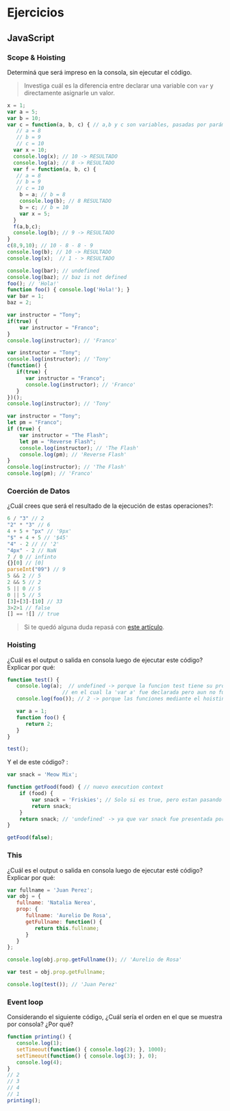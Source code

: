 
# Ejercicios

## JavaScript

### Scope & Hoisting

Determiná que será impreso en la consola, sin ejecutar el código.

> Investiga cuál es la diferencia entre declarar una variable con `var` y directamente asignarle un valor.

```javascript
x = 1;
var a = 5;
var b = 10;
var c = function(a, b, c) { // a,b y c son variables, pasadas por parámetro
   // a = 8 
   // b = 9
   // c = 10
  var x = 10;
  console.log(x); // 10 -> RESULTADO
  console.log(a); // 8 -> RESULTADO
  var f = function(a, b, c) {
   // a = 8 
   // b = 9
   // c = 10
    b = a; // b = 8
    console.log(b); // 8 RESULTADO
    b = c; // b = 10
    var x = 5;
  }
  f(a,b,c);
  console.log(b); // 9 -> RESULTADO
}
c(8,9,10); // 10 - 8 - 8 - 9
console.log(b); // 10 -> RESULTADO
console.log(x);  // 1 - > RESULTADO
```

```javascript
console.log(bar); // undefined
console.log(baz); // baz is not defined
foo(); // 'Hola!'
function foo() { console.log('Hola!'); }
var bar = 1;
baz = 2;
```

```javascript
var instructor = "Tony";
if(true) {
    var instructor = "Franco";
}
console.log(instructor); // 'Franco'
```

```javascript
var instructor = "Tony";
console.log(instructor); // 'Tony'
(function() {
   if(true) {
      var instructor = "Franco";
      console.log(instructor); // 'Franco'
   }
})();
console.log(instructor); // 'Tony'
```

```javascript
var instructor = "Tony";
let pm = "Franco";
if (true) {
    var instructor = "The Flash";
    let pm = "Reverse Flash";
    console.log(instructor); // 'The Flash'
    console.log(pm); // 'Reverse Flash'
}
console.log(instructor); // 'The Flash'
console.log(pm); // 'Franco'
```
### Coerción de Datos

¿Cuál crees que será el resultado de la ejecución de estas operaciones?:

```javascript
6 / "3" // 2
"2" * "3" // 6
4 + 5 + "px" // '9px'
"$" + 4 + 5 // '$45'
"4" - 2 // // '2'
"4px" - 2 // NaN
7 / 0 // infinto
{}[0] // [0]
parseInt("09") // 9
5 && 2 // 5
2 && 5 // 2
5 || 0 // 5
0 || 5 // 5
[3]+[3]-[10] // 33
3>2>1 // false
[] == ![] // true
```

> Si te quedó alguna duda repasá con [este artículo](http://javascript.info/tutorial/object-conversion).


### Hoisting

¿Cuál es el output o salida en consola luego de ejecutar este código? Explicar por qué:

```javascript
function test() {
   console.log(a);  // undefined -> porque la funcion test tiene su propio execution context
                  // en el cual la 'var a' fue declarada pero aun no fue definida.
   console.log(foo()); // 2 -> porque las funciones mediante el hoisting se declaran y definen

   var a = 1;
   function foo() {
      return 2;
   }
}

test();
```

Y el de este código? :

```javascript
var snack = 'Meow Mix';

function getFood(food) { // nuevo execution context
    if (food) {
        var snack = 'Friskies'; // Solo si es true, pero estan pasando false x parametro
        return snack;
    }
    return snack; // 'undefined' -> ya que var snack fue presentada por el hoisting
}

getFood(false);
```


### This

¿Cuál es el output o salida en consola luego de ejecutar esté código? Explicar por qué:

```javascript
var fullname = 'Juan Perez';
var obj = {
   fullname: 'Natalia Nerea',
   prop: {
      fullname: 'Aurelio De Rosa',
      getFullname: function() {
         return this.fullname;
      }
   }
};

console.log(obj.prop.getFullname()); // 'Aurelio de Rosa'

var test = obj.prop.getFullname;

console.log(test()); // 'Juan Perez'
```

### Event loop

Considerando el siguiente código, ¿Cuál sería el orden en el que se muestra por consola? ¿Por qué?

```javascript
function printing() {
   console.log(1);
   setTimeout(function() { console.log(2); }, 1000);
   setTimeout(function() { console.log(3); }, 0);
   console.log(4);
}
// 2
// 3
// 4
// 1
printing();
```
